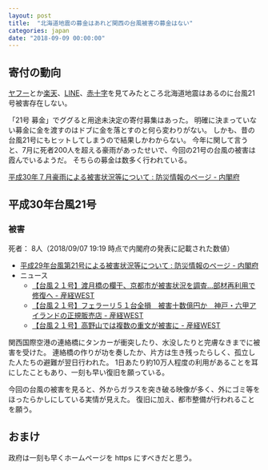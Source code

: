 ```yaml
---
layout: post
title:  "北海道地震の募金はあれど関西の台風被害の募金はない"
categories: japan
date: "2018-09-09 00:00:00"
---
```


## 寄付の動向

[ヤフー](https://donation.yahoo.co.jp/category/10/)とか[楽天](https://corp.rakuten.co.jp/donation/)、[LINE](http://official-blog.line.me/ja/archives/76881402.html)、[赤十字](http://www.jrc.or.jp/contribute/help/)を見てみたところ北海道地震はあるのに台風21号被害存在しない。

「21号 募金」でググると用途未決定の寄付募集はあった。
明確に決まっていない募金に金を渡すのはドブに金を落とすのと何ら変わりがない。
しかも、昔の台風21号にもヒットしてしまうので結果しかわからない。
今年に関して言うと、7月に死者200人を超える豪雨があったせいで、今回の21号の台風の被害は霞んでいるようだ。
そちらの募金は数多く行われている。

[平成30年７月豪雨による被害状況等について : 防災情報のページ \- 内閣府](http://www.bousai.go.jp/updates/h30typhoon7/index.html)

## 平成30年台風21号

### 被害

死者： 8人（2018/09/07 19:19 時点で内閣府の発表に記載された数値）

- [平成29年台風第21号による被害状況等について : 防災情報のページ \- 内閣府](http://www.bousai.go.jp/updates/h29typhoon21/index.html)
- ニュース
  - [【台風２１号】渡月橋の欄干、京都市が被害状況を調査…部材再利用で修復へ \- 産経WEST](https://www.sankei.com/west/news/180907/wst1809070015-n1.html)
  - [【台風２１号】フェラーリ５１台全損　被害十数億円か　神戸・六甲アイランドの正規販売店 \- 産経WEST](https://www.sankei.com/west/news/180906/wst1809060044-n1.html)
  - [【台風２１号】高野山では複数の重文が被害に \- 産経WEST](https://www.sankei.com/west/news/180907/wst1809070012-n1.html)

関西国際空港の連絡橋にタンカーが衝突したり、水没したりと完膚なきまでに被害を受けた。
連絡橋の作りが功を奏したか、片方は生き残ったらしく、孤立した人たちの避難が翌日行われた。
1日あたり約10万人程度の利用があることを耳にしたこともあり、一刻も早い復旧を願っている。

今回の台風の被害を見ると、外からガラスを突き破る映像が多く、外にゴミ等をほったらかしにしている実情が見えた。
復旧に加え、都市整備が行われることを願う。

## おまけ

政府は一刻も早くホームページを https にすべきだと思う。
